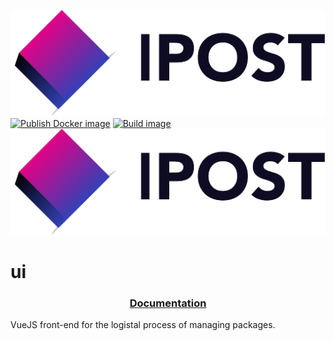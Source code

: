 ![Logo](https://github.com/FIPost/docs/blob/master/assets/logo-name.png)
[![Publish Docker image](https://github.com/FIPost/ui/actions/workflows/docker-publish.yml/badge.svg)](https://github.com/FIPost/ui/actions/workflows/docker-publish.yml)
[![Build image](https://github.com/FIPost/ui/actions/workflows/build.yml/badge.svg)](https://github.com/FIPost/ui/actions/workflows/build.yml)
![ipost-logo](https://github.com/FIPost/docs/blob/master/assets/logo-name.png?raw=true)

# ui
<h3 align="center">
  <a href="https://github.com/FIPost/docs">Documentation</a>
</h3>

VueJS front-end for the logistal process of managing packages.
